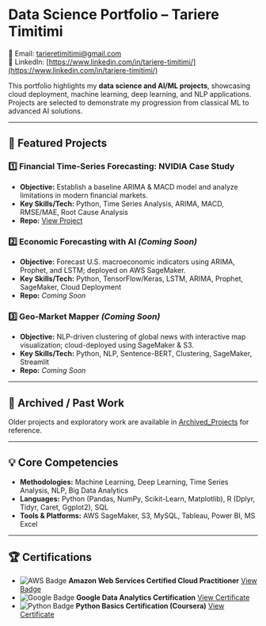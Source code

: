 # Data Science Portfolio – Tariere Timitimi

📧 Email: tarieretimitimi@gmail.com  
🔗 LinkedIn: [https://www.linkedin.com/in/tariere-timitimi/](https://www.linkedin.com/in/tariere-timitimi/)

This portfolio highlights my **data science and AI/ML projects**, showcasing cloud deployment, machine learning, deep learning, and NLP applications. Projects are selected to demonstrate my progression from classical ML to advanced AI solutions.  

---

## 🚀 Featured Projects

### 1️⃣ Financial Time-Series Forecasting: NVIDIA Case Study
- **Objective:** Establish a baseline ARIMA & MACD model and analyze limitations in modern financial markets.  
- **Key Skills/Tech:** Python, Time Series Analysis, ARIMA, MACD, RMSE/MAE, Root Cause Analysis  
- **Repo:** [View Project](https://github.com/Tarieret/Financial-Time-Series-Forecasting--NVIDIA-Case-Study)

### 2️⃣ Economic Forecasting with AI *(Coming Soon)*
- **Objective:** Forecast U.S. macroeconomic indicators using ARIMA, Prophet, and LSTM; deployed on AWS SageMaker.  
- **Key Skills/Tech:** Python, TensorFlow/Keras, LSTM, ARIMA, Prophet, SageMaker, Cloud Deployment  
- **Repo:** *Coming Soon*

### 3️⃣ Geo-Market Mapper *(Coming Soon)*
- **Objective:** NLP-driven clustering of global news with interactive map visualization; cloud-deployed using SageMaker & S3.  
- **Key Skills/Tech:** Python, NLP, Sentence-BERT, Clustering, SageMaker, Streamlit  
- **Repo:** *Coming Soon*

---

## 📂 Archived / Past Work 
Older projects and exploratory work are available in [Archived_Projects](https://github.com/Tarieret/Archived_Projects/tree/main) for reference.


---

## 💡 Core Competencies

- **Methodologies:** Machine Learning, Deep Learning, Time Series Analysis, NLP, Big Data Analytics  
- **Languages:** Python (Pandas, NumPy, Scikit-Learn, Matplotlib), R (Dplyr, Tidyr, Caret, Ggplot2), SQL  
- **Tools & Platforms:** AWS SageMaker, S3, MySQL, Tableau, Power BI, MS Excel  

---

## 🏆 Certifications

- ![AWS Badge](https://img.shields.io/badge/AWS-Cloud%20Practitioner-orange) **Amazon Web Services Certified Cloud Practitioner** [View Badge](https://www.credly.com/badges/962e072f-313a-45e9-a902-1e232b7f529a/linked_in_profile)  
- ![Google Badge](https://img.shields.io/badge/Google-Data%20Analytics-blue) **Google Data Analytics Certification** [View Certificate](https://coursera.org/share/cde3e0e1cdecc961273a2ebe754e0e31)  
- ![Python Badge](https://img.shields.io/badge/Python-Basics-lightgrey) **Python Basics Certification (Coursera)** [View Certificate](https://coursera.org/share/02488ba5feb58729930cbc8c6c05b0e8)



